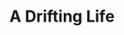 ---
title: "A Drifting Life"
slug: "a-drifting-life"
subtitle: ""
publisher: "Drawn and Quarterly"
published: "2009"
asin: "1897299745"
authors: 
  - yoshihiro-tatsumi
started: "2011-04-30"
start_year: "2011"
finished: "2011-04-30"
---